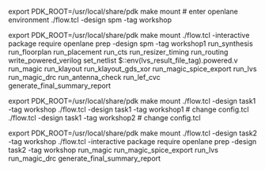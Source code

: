 export PDK_ROOT=/usr/local/share/pdk
make mount # enter openlane environment
./flow.tcl -design spm -tag workshop

export PDK_ROOT=/usr/local/share/pdk
make mount
./flow.tcl -interactive
package require openlane
prep -design spm -tag workshop1
run_synthesis
run_floorplan
run_placement
run_cts
run_resizer_timing
run_routing
write_powered_verilog
set_netlist $::env(lvs_result_file_tag).powered.v
run_magic
run_klayout
run_klayout_gds_xor
run_magic_spice_export
run_lvs
run_magic_drc
run_antenna_check
run_lef_cvc
generate_final_summary_report

export PDK_ROOT=/usr/local/share/pdk
make mount
./flow.tcl -design task1 -tag workshop
./flow.tcl -design task1 -tag workshop1 # change config.tcl
./flow.tcl -design task1 -tag workshop2 # change config.tcl

export PDK_ROOT=/usr/local/share/pdk
make mount
./flow.tcl -design task2 -tag workshop
./flow.tcl -interactive
package	require openlane
prep -design task2 -tag workshop
run_magic
run_magic_spice_export
run_lvs
run_magic_drc
generate_final_summary_report
